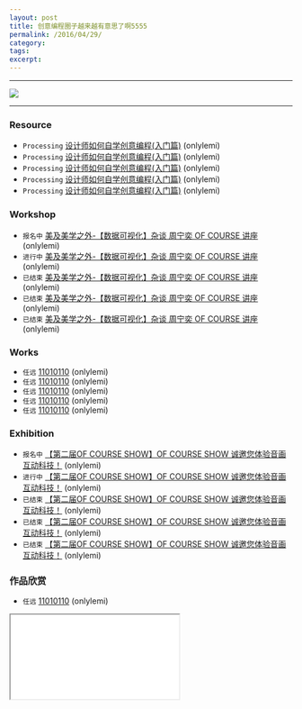 ```yaml
---
layout: post
title: 创意编程圈子越来越有意思了啊5555
permalink: /2016/04/29/
category: 
tags: 
excerpt: 
---
```


---

![](http://cdn.huodongxing.com/file/20150506/11318BE483D25EE4AC0830DF92E5069DB8/30562302822445301.jpg)

---

### Resource

* `Processing` [设计师如何自学创意编程(入门篇)](http://mp.weixin.qq.com/s?timestamp=1461899490&src=3&ver=1&signature=7BLE-1U0DaQ*UOtOvoCqYCrZ41sxMroY5*vPzajQgFDeSO8MxTWNBocdKLw0mnJLFoHpVSYvjTEepK4MItLt-F4OSjrV3Fu77Hz*9HGteVanPrSHztLRv1BM4-FdQKlC838tioSpVj0i7ebuzMmdry3DP2b6qMntwqup-rmumzs=) (onlylemi)
* `Processing` [设计师如何自学创意编程(入门篇)](http://mp.weixin.qq.com/s?timestamp=1461899490&src=3&ver=1&signature=7BLE-1U0DaQ*UOtOvoCqYCrZ41sxMroY5*vPzajQgFDeSO8MxTWNBocdKLw0mnJLFoHpVSYvjTEepK4MItLt-F4OSjrV3Fu77Hz*9HGteVanPrSHztLRv1BM4-FdQKlC838tioSpVj0i7ebuzMmdry3DP2b6qMntwqup-rmumzs=) (onlylemi)
* `Processing` [设计师如何自学创意编程(入门篇)](http://mp.weixin.qq.com/s?timestamp=1461899490&src=3&ver=1&signature=7BLE-1U0DaQ*UOtOvoCqYCrZ41sxMroY5*vPzajQgFDeSO8MxTWNBocdKLw0mnJLFoHpVSYvjTEepK4MItLt-F4OSjrV3Fu77Hz*9HGteVanPrSHztLRv1BM4-FdQKlC838tioSpVj0i7ebuzMmdry3DP2b6qMntwqup-rmumzs=) (onlylemi)
* `Processing` [设计师如何自学创意编程(入门篇)](http://mp.weixin.qq.com/s?timestamp=1461899490&src=3&ver=1&signature=7BLE-1U0DaQ*UOtOvoCqYCrZ41sxMroY5*vPzajQgFDeSO8MxTWNBocdKLw0mnJLFoHpVSYvjTEepK4MItLt-F4OSjrV3Fu77Hz*9HGteVanPrSHztLRv1BM4-FdQKlC838tioSpVj0i7ebuzMmdry3DP2b6qMntwqup-rmumzs=) (onlylemi)
* `Processing` [设计师如何自学创意编程(入门篇)](http://mp.weixin.qq.com/s?timestamp=1461899490&src=3&ver=1&signature=7BLE-1U0DaQ*UOtOvoCqYCrZ41sxMroY5*vPzajQgFDeSO8MxTWNBocdKLw0mnJLFoHpVSYvjTEepK4MItLt-F4OSjrV3Fu77Hz*9HGteVanPrSHztLRv1BM4-FdQKlC838tioSpVj0i7ebuzMmdry3DP2b6qMntwqup-rmumzs=) (onlylemi)

### Workshop

* `报名中` [美及美学之外-【数据可视化】杂谈 周宁奕 OF COURSE 讲座](http://www.huodongxing.com/event/1329689799100) (onlylemi)
* `进行中` [美及美学之外-【数据可视化】杂谈 周宁奕 OF COURSE 讲座](http://www.huodongxing.com/event/1329689799100) (onlylemi)
* `已结束` [美及美学之外-【数据可视化】杂谈 周宁奕 OF COURSE 讲座](http://www.huodongxing.com/event/1329689799100) (onlylemi)
* `已结束` [美及美学之外-【数据可视化】杂谈 周宁奕 OF COURSE 讲座](http://www.huodongxing.com/event/1329689799100) (onlylemi)
* `已结束` [美及美学之外-【数据可视化】杂谈 周宁奕 OF COURSE 讲座](http://www.huodongxing.com/event/1329689799100) (onlylemi)

### Works

* `任远` [11010110](http://yuanren.cc/11010110/) (onlylemi)
* `任远` [11010110](http://yuanren.cc/11010110/) (onlylemi)
* `任远` [11010110](http://yuanren.cc/11010110/) (onlylemi)
* `任远` [11010110](http://yuanren.cc/11010110/) (onlylemi)
* `任远` [11010110](http://yuanren.cc/11010110/) (onlylemi)

### Exhibition

* `报名中` [【第二届OF COURSE SHOW】OF COURSE SHOW 诚邀您体验音画互动科技！](http://www.huodongxing.com/event/1329689799100) (onlylemi)
* `进行中` [【第二届OF COURSE SHOW】OF COURSE SHOW 诚邀您体验音画互动科技！](http://www.huodongxing.com/event/1329689799100) (onlylemi)
* `已结束` [【第二届OF COURSE SHOW】OF COURSE SHOW 诚邀您体验音画互动科技！](http://www.huodongxing.com/event/1329689799100) (onlylemi)
* `已结束` [【第二届OF COURSE SHOW】OF COURSE SHOW 诚邀您体验音画互动科技！](http://www.huodongxing.com/event/1329689799100) (onlylemi)
* `已结束` [【第二届OF COURSE SHOW】OF COURSE SHOW 诚邀您体验音画互动科技！](http://www.huodongxing.com/event/1329689799100) (onlylemi)

### 作品欣赏

* `任远` [11010110](http://yuanren.cc/11010110/) (onlylemi)

<div class="embed-responsive embed-responsive-16by9">
    <iframe class="embed-responsive-item" src="//player.youku.com/player.php/sid/XMTUzMzYzNzI2OA==/v.swf" allowtransparency="true" allowfullscreen="true"></iframe>
</div>

